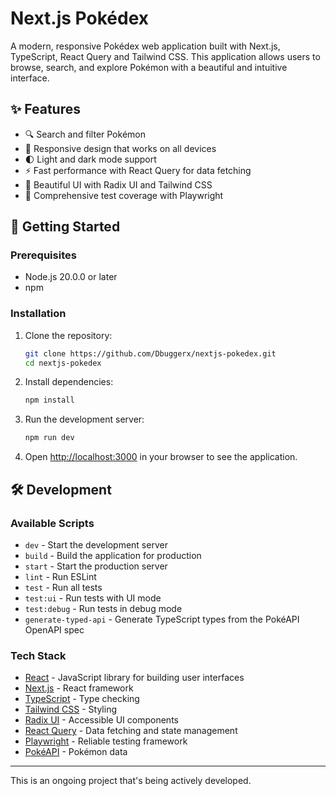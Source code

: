 # Next.js Pokédex

A modern, responsive Pokédex web application built with Next.js, TypeScript, React Query and Tailwind CSS. This application allows users to browse, search, and explore Pokémon with a beautiful and intuitive interface.

## ✨ Features

- 🔍 Search and filter Pokémon
- 📱 Responsive design that works on all devices
- 🌓 Light and dark mode support
- ⚡ Fast performance with React Query for data fetching
- 🎨 Beautiful UI with Radix UI and Tailwind CSS
- 🧪 Comprehensive test coverage with Playwright

## 🚀 Getting Started

### Prerequisites

- Node.js 20.0.0 or later
- npm

### Installation

1. Clone the repository:
   ```bash
   git clone https://github.com/Dbuggerx/nextjs-pokedex.git
   cd nextjs-pokedex
   ```

2. Install dependencies:
   ```bash
   npm install
   ```

3. Run the development server:
   ```bash
   npm run dev
   ```

4. Open [http://localhost:3000](http://localhost:3000) in your browser to see the application.

## 🛠️ Development

### Available Scripts

- `dev` - Start the development server
- `build` - Build the application for production
- `start` - Start the production server
- `lint` - Run ESLint
- `test` - Run all tests
- `test:ui` - Run tests with UI mode
- `test:debug` - Run tests in debug mode
- `generate-typed-api` - Generate TypeScript types from the PokéAPI OpenAPI spec

### Tech Stack

- [React](https://reactjs.org/) - JavaScript library for building user interfaces
- [Next.js](https://nextjs.org/) - React framework
- [TypeScript](https://www.typescriptlang.org/) - Type checking
- [Tailwind CSS](https://tailwindcss.com/) - Styling
- [Radix UI](https://www.radix-ui.com/) - Accessible UI components
- [React Query](https://tanstack.com/query) - Data fetching and state management
- [Playwright](https://playwright.dev/) - Reliable testing framework
- [PokéAPI](https://pokeapi.co/) - Pokémon data

----

This is an ongoing project that's being actively developed.

